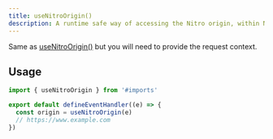 ```yaml
---
title: useNitroOrigin()
description: A runtime safe way of accessing the Nitro origin, within Nitro.
---
```


Same as [useNitroOrigin()](/docs/site-config/api/use-nitro-origin) but you will need to provide the request context.

## Usage

```ts [serverMiddleware.ts]
import { useNitroOrigin } from '#imports'

export default defineEventHandler((e) => {
  const origin = useNitroOrigin(e)
  // https://www.example.com
})
```
